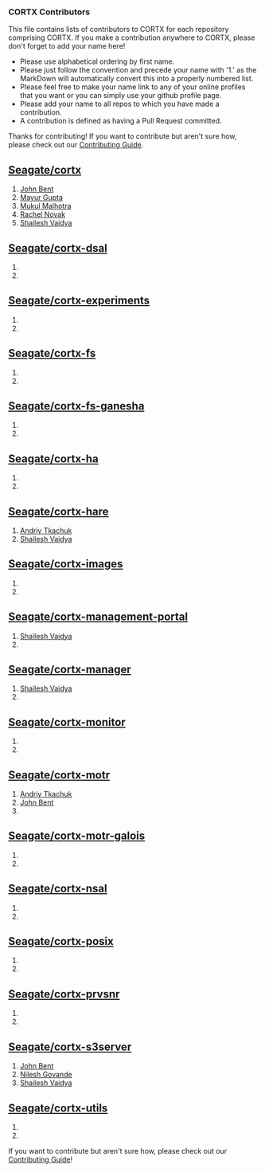 ### CORTX Contributors

This file contains lists of contributors to CORTX for each repository comprising CORTX.  If you make a contribution anywhere to CORTX, please don't forget to add your name here!
* Please use alphabetical ordering by first name.
* Please just follow the convention and precede your name with '1.' as the MarkDown will automatically convert this into a properly numbered list.
* Please feel free to make your name link to any of your online profiles that you want or you can simply use your github profile page.
* Please add your name to all repos to which you have made a contribution.
* A contribution is defined as having a Pull Request committed.

Thanks for contributing!  If you want to contribute but aren't sure how, please check out our [Contributing Guide](CONTRIBUTING.md).

## [Seagate/cortx](https://github.com/Seagate/cortx/)
1. [John Bent](https://github.com/johnbent)
1. [Mayur Gupta](https://github.com/TechWriter-Mayur)
1. [Mukul Malhotra](https://github.com/mukul-seagate11)
1. [Rachel Novak](https://github.com/novium258)
1. [Shailesh Vaidya](https://github.com/shailesh-vaidya)


## [Seagate/cortx-dsal](https://github.com/Seagate/cortx-dsal)
1.
1.

## [Seagate/cortx-experiments](https://github.com/Seagate/cortx-experiments)
1. 
1.

## [Seagate/cortx-fs](https://github.com/Seagate/cortx-fs)
1.
1.

## [Seagate/cortx-fs-ganesha](https://github.com/Seagate/cortx-fs-ganesha)
1.
1.

## [Seagate/cortx-ha](https://github.com/Seagate/cortx-ha)
1. 
1.

## [Seagate/cortx-hare](https://github.com/Seagate/cortx-hare)
1. [Andriy Tkachuk](https://github.com/andriytk)
1. [Shailesh Vaidya](https://github.com/shailesh-vaidya)

## [Seagate/cortx-images](https://github.com/Seagate/cortx-images)
1.
1.

## [Seagate/cortx-management-portal](https://github.com/Seagate/cortx-management-portal)
1. [Shailesh Vaidya](https://github.com/shailesh-vaidya)
1.

## [Seagate/cortx-manager](https://github.com/Seagate/cortx-manager)
1. [Shailesh Vaidya](https://github.com/shailesh-vaidya)
1.

## [Seagate/cortx-monitor](https://github.com/Seagate/cortx-monitor)
1. 
1.

## [Seagate/cortx-motr](https://github.com/Seagate/cortx-motr)
1. [Andriy Tkachuk](https://github.com/andriytk)
1. [John Bent](https://github.com/johnbent)
1. 

## [Seagate/cortx-motr-galois](https://github.com/Seagate/cortx-motr-galois)
1.
1.

## [Seagate/cortx-nsal](https://github.com/Seagate/cortx-nsal)
1.
1.

## [Seagate/cortx-posix](https://github.com/Seagate/cortx-posix)
1. 
1.

## [Seagate/cortx-prvsnr](https://github.com/Seagate/cortx-prvsnr)
1. 
1.

## [Seagate/cortx-s3server](https://github.com/Seagate/cortx-s3server)
1. [John Bent](https://github.com/johnbent)
1. [Nilesh Govande](https://github.com/nileshgovande)
1. [Shailesh Vaidya](https://github.com/shailesh-vaidya)

## [Seagate/cortx-utils](https://github.com/Seagate/cortx-utils)
1. 
1.

If you want to contribute but aren't sure how, please check out our [Contributing Guide](CONTRIBUTING.md)!
